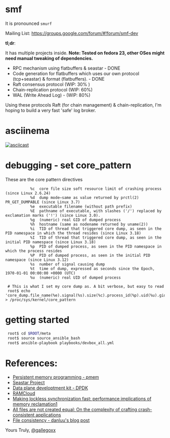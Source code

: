 # smf

It is pronounced `smurf`

Mailing List: https://groups.google.com/forum/#!forum/smf-dev


**tl;dr**:

It has multiple projects inside. **Note: Tested on fedora 23, other OSes might need manual tweaking of dependencies.**

* RPC mechanism using flatbuffers & seastar - DONE
* Code generation for flatbuffers which uses our own protocol (tcp+seastar) &
format (flatbuffers). - DONE
* Raft consensus protocol (WIP: 30% )
* Chain-replication protocol  (WIP: 60%)
* WAL (Write Ahead Log) - (WIP: 80%)

Using these protocols Raft (for chain management) & chain-replication, I'm
hoping to build a very fast 'safe' log broker.

# asciinema

[![asciicast](https://asciinema.org/a/1u2j8vg20813jxmgbky7liwxr.png)](https://asciinema.org/a/1u2j8vg20813jxmgbky7liwxr?autoplay=1&loop=1&speed=2)


# debugging - set core_pattern

These are the core pattern directives

```
           %c  core file size soft resource limit of crashing process (since Linux 2.6.24)
           %d  dump mode—same as value returned by prctl(2) PR_GET_DUMPABLE (since Linux 3.7)
           %e  executable filename (without path prefix)
           %E  pathname of executable, with slashes ('/') replaced by exclamation marks ('!') (since Linux 3.0).
           %g  (numeric) real GID of dumped process
           %h  hostname (same as nodename returned by uname(2))
           %i  TID of thread that triggered core dump, as seen in the PID namespace in which the thread resides (since Linux 3.18)
           %I  TID of thread that triggered core dump, as seen in the initial PID namespace (since Linux 3.18)
           %p  PID of dumped process, as seen in the PID namespace in which the process resides
           %P  PID of dumped process, as seen in the initial PID namespace (since Linux 3.12)
           %s  number of signal causing dump
           %t  time of dump, expressed as seconds since the Epoch, 1970-01-01 00:00:00 +0000 (UTC)
           %u  (numeric) real UID of dumped process

```

```
 # This is what I set my core dump as. A bit verbose, but easy to read
 root$ echo 'core_dump.file_name(%e).signal(%s).size(%c).process_id(%p).uid(%u).gid(%g).time(%t).initial_pid(%P).thread_id(%I)' > /proc/sys/kernel/core_pattern
```
# getting started
```bash
 root$ cd $ROOT/meta
 root$ source source_ansible_bash
 root$ ansible-playbook playbooks/devbox_all.yml
```

# References:

* [Persistent memory programming - pmem](http://pmem.io/)
* [Seastar Project](http://www.seastar-project.org/)
* [Data plane developtment kit - DPDK](http://dpdk.org/)
* [RAMCloud](https://ramcloud.atlassian.net/wiki/download/attachments/6848571/RAMCloudPaper.pdf)
* [Making lockless synchronization fast: performance implications of memory reclamation1](http://doi.ieeecomputersociety.org/10.1109/IPDPS.2006.163)
* [All files are not created equal: On the complexity of crafting crash-consistent applications](http://research.cs.wisc.edu/wind/Publications/alice-osdi14.pdf)
* [File consistency - danluu's blog post](http://danluu.com/file-consistency/)

Yours Truly,
[@gallegoxx](https://twitter.com/gallegoxx)

